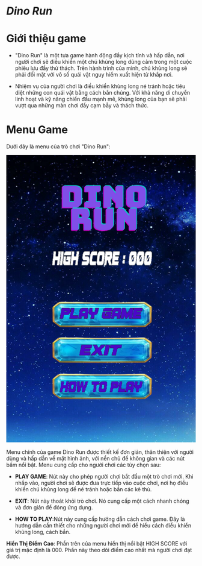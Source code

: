 # ***Dino Run***
# **Giới thiệu game**
* "Dino Run" là một tựa game hành động đầy kịch tính và hấp dẫn, nơi người chơi sẽ điều khiển một chú khủng long dũng cảm trong một cuộc phiêu lưu đầy thử thách. Trên hành trình của mình, chú khủng long sẽ phải đối mặt với vô số quái vật nguy hiểm xuất hiện từ khắp nơi.

* Nhiệm vụ của người chơi là điều khiển khủng long né tránh hoặc tiêu diệt những con quái vật bằng cách bắn chúng. Với khả năng di chuyển linh hoạt và kỹ năng chiến đấu mạnh mẽ, khủng long của bạn sẽ phải vượt qua những màn chơi đầy cạm bẫy và thách thức.
# **Menu Game**
Dưới đây là menu của trò chơi "Dino Run":

<p align="center">
  <img src="image.png" alt="Menu của Dino Run">
</p>


Menu chính của game Dino Run được thiết kế đơn giản, thân thiện với người dùng và hấp dẫn về mặt hình ảnh, với nền chủ đề không gian và các nút bấm nổi bật. Menu cung cấp cho người chơi các tùy chọn sau:
* **PLAY GAME**:  Nút này cho phép người chơi bắt đầu một trò chơi mới. Khi nhấp vào, người chơi sẽ được đưa trực tiếp vào cuộc chơi, nơi họ điều khiển chú khủng long để né tránh hoặc bắn các kẻ thù.
* **EXIT**: Nút này thoát khỏi trò chơi. Nó cung cấp một cách nhanh chóng và đơn giản để đóng ứng dụng.

* **HOW TO PLAY**:Nút này cung cấp hướng dẫn cách chơi game. Đây là hướng dẫn cần thiết cho những người chơi mới để hiểu cách điều khiển khủng long, cách bắn.

**Hiển Thị Điểm Cao**:
Phần trên của menu hiển thị nổi bật HIGH SCORE với giá trị mặc định là 000. Phần này theo dõi điểm cao nhất mà người chơi đạt được.